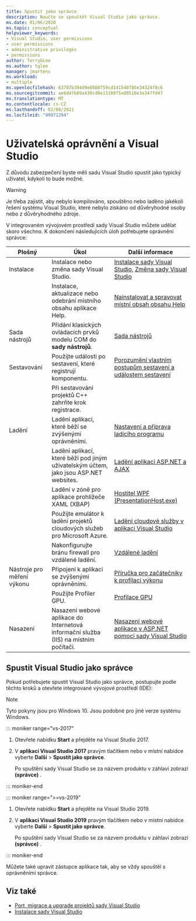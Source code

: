```yaml
---
title: Spustit jako správce
description: Naučte se spouštět Visual Studio jako správce.
ms.date: 01/06/2020
ms.topic: conceptual
helpviewer_keywords:
- Visual Studio, user permissions
- user permissions
- administrative privileges
- permissions
author: TerryGLee
ms.author: tglee
manager: jmartens
ms.workload:
- multiple
ms.openlocfilehash: 63787b394d9e8988759cd141540785e34324f8c6
ms.sourcegitcommit: ae6d47b09a439cd0e13180f5e89510e3e347fd47
ms.translationtype: MT
ms.contentlocale: cs-CZ
ms.lasthandoff: 02/08/2021
ms.locfileid: "99971294"
---
```

# <a name="user-permissions-and-visual-studio"></a>Uživatelská oprávnění a Visual Studio

Z důvodu zabezpečení byste měli sadu Visual Studio spustit jako typický uživatel, kdykoli to bude možné.

> [!WARNING]
> Je třeba zajistit, aby nebylo kompilováno, spouštěno nebo laděno jakékoli řešení systému Visual Studio, které nebylo získáno od důvěryhodné osoby nebo z důvěryhodného zdroje.

V integrovaném vývojovém prostředí sady Visual Studio můžete udělat skoro všechno. K dokončení následujících úloh potřebujete oprávnění správce:

|Plošný|Úkol|Další informace|
|----------|----------| - |
|Instalace|Instalace nebo změna sady Visual Studio.|[Instalace sady Visual Studio](../install/install-visual-studio.md), [Změna sady Visual Studio](../install/modify-visual-studio.md)|
||Instalace, aktualizace nebo odebrání místního obsahu aplikace Help.|[Nainstalovat a spravovat místní obsah obsahu Help](../help-viewer/install-manage-local-content.md)|
|Sada nástrojů|Přidání klasických ovládacích prvků modelu COM do **sady nástrojů**.|[Sada nástrojů](../ide/reference/toolbox.md)|
|Sestavování|Použijte události po sestavení, které registrují komponentu.|[Porozumění vlastním postupům sestavení a událostem sestavení](/cpp/build/understanding-custom-build-steps-and-build-events)|
||Při sestavování projektů C++ zahrňte krok registrace.||
|Ladění|Ladění aplikací, které běží se zvýšenými oprávněními.|[Nastavení a příprava ladicího programu](../debugger/debugger-settings-and-preparation.md)|
||Ladění aplikací, které běží pod jiným uživatelským účtem, jako jsou ASP.NET websites.|[Ladění aplikací ASP.NET a AJAX](../debugger/how-to-enable-debugging-for-aspnet-applications.md)|
||Ladění v zóně pro aplikace prohlížeče XAML (XBAP)|[Hostitel WPF (PresentationHost.exe)](/dotnet/framework/wpf/app-development/wpf-host-presentationhost-exe)|
||Použijte emulátor k ladění projektů cloudových služeb pro Microsoft Azure.|[Ladění cloudové služby v aplikaci Visual Studio](/azure/vs-azure-tools-debug-cloud-services-virtual-machines)|
||Nakonfigurujte bránu firewall pro vzdálené ladění.|[Vzdálené ladění](../debugger/remote-debugging.md)|
|Nástroje pro měření výkonu|Připojení k aplikaci se zvýšenými oprávněními.|[Příručka pro začátečníky k profilaci výkonu](../profiling/beginners-guide-to-performance-profiling.md)|
||Použijte Profiler GPU.|[Profilace GPU](../profiling/gpu-usage.md)|
|Nasazení|Nasazení webové aplikace do Internetová informační služba (IIS) na místním počítači.|[Nasazení webové aplikace v ASP.NET pomocí sady Visual Studio](/aspnet/web-forms/overview/older-versions-getting-started/deployment-to-a-hosting-provider/)|

## <a name="run-visual-studio-as-an-administrator"></a>Spustit Visual Studio jako správce

Pokud potřebujete spustit Visual Studio jako správce, postupujte podle těchto kroků a otevřete integrované vývojové prostředí (IDE):

> [!NOTE]
> Tyto pokyny jsou pro Windows 10. Jsou podobné pro jiné verze systému Windows.

::: moniker range="vs-2017"

1. Otevřete nabídku **Start** a přejděte na Visual Studio 2017.

1. V **aplikaci Visual Studio 2017** pravým tlačítkem nebo v místní nabídce vyberte **Další** > **Spustit jako správce**.

   Po spuštění sady Visual Studio se za názvem produktu v záhlaví zobrazí **(správce)** .

::: moniker-end

::: moniker range=">=vs-2019"

1. Otevřete nabídku **Start** a přejděte na Visual Studio 2019.

1. V **aplikaci Visual Studio 2019** pravým tlačítkem nebo v místní nabídce vyberte **Další** > **Spustit jako správce**.

   Po spuštění sady Visual Studio se za názvem produktu v záhlaví zobrazí **(správce)** .

::: moniker-end

Můžete také upravit zástupce aplikace tak, aby se vždy spouštěl s oprávněními správce.

## <a name="see-also"></a>Viz také

- [Port, migrace a upgrade projektů sady Visual Studio](../porting/port-migrate-and-upgrade-visual-studio-projects.md)
- [Instalace sady Visual Studio](../install/install-visual-studio.md)
